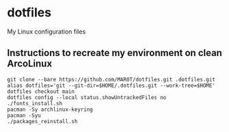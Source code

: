 # dotfiles

My Linux configuration files

## Instructions to recreate my environment on clean ArcoLinux

```
git clone --bare https://github.com/MAR0T/dotfiles.git .dotfiles.git
alias dotfiles='git --git-dir=$HOME/.dotfiles.git --work-tree=$HOME'
dotfiles checkout main
dotfiles config --local status.showUntrackedFiles no
./fonts_install.sh
pacman -Sy archlinux-keyring
pacman -Syu
./packages_reinstall.sh
```
